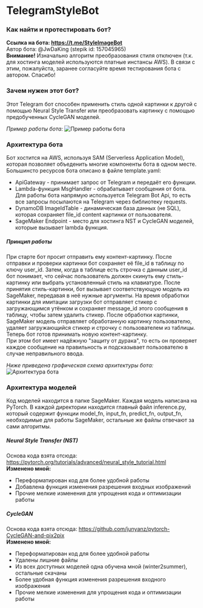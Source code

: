 # TelegramStyleBot

### Как найти и протестировать бот?
__Ссылка на бота: https://t.me/StyleImageBot__  
Автор бота: @JwDaKing (stepik id: 157045965)  
**Внимание!** Изначально алгоритм преобразования стиля отключен (т.к. для хостинга моделей
используются платные инстансы AWS). В связи с этим, пожалуйста, заранее согласуйте время
тестирования бота с автором. Спасибо!   


### Зачем нужен этот бот?
Этот Telegram бот способен применить стиль одной картинки к другой с помощью Neural Style Transfer
или преобразовать картинку с помощью предобученных CycleGAN моделей. 
 
_Пример работы бота:_
![](readme_imgs/example.png "Пример работы бота")

### Архитектура бота
Бот хостится на AWS, используя SAM (Serverless Application Model),
которая позволяет объеденить многие компоненты бота в одном месте.
Большинсто ресурсов бота описано в файле template.yaml:

* ApiGateway - принимает запрос от Telegram и передаёт его функции. 
* Lambda-функция MsgHandler - обрабатывает сообщения от бота. Для работы бота
напрямую используется Telegram Bot Api, то есть все запросы посылаются на Telegram
через библиотеку requests. 
* DynamoDB ImageIdTable - динамическая база данных (не SQL), которая сохраняет
file_id content картинки от пользователя.
* SageMaker Endpoint - место для хостинга NST и CycleGAN моделей, которые вызывает lambda
функция.

##### Принцип работы
При старте бот просит отправить ему контент-картинку. После отправки и проверки картинки бот
сохраняет её file_id в таблицу по ключу user_id. Затем, когда в таблице есть строчка с данным user_id
бот понимает, что сейчас пользователь должен скинуть ему стиль-картинку или выбрать установленный стиль на
клавиатуре. После принятия стиль-картинки, бот вызывает соответствующую модель из SageMaker, передавая в неё нужные аргументы. На время
обработки картинки для имитации загрузки бот отправляет стикер с загружающимся утёнком и сохраняет message_id
этого сообщения в таблицу, чтобы затем удалить стикер. После обработки картинки, SageMaker модель отправляет обработанную картинку пользователю,
удаляет загружающийся стикер и строчку с пользователем из таблицы. Теперь бот готов принимать новую контент-картинку.  
При этом бот имеет надёжную "защиту от дурака", то есть он проверяет каждое сообщение на правильность и подсказывает пользователю
в случае неправильного ввода.

_Ниже приведена графическая схема архитектуры бота:_  
![](readme_imgs/sagemaker.gif "Архитектура бота")

### Архитектура моделей
Код моделей находится в папке SageMaker. Каждая модель написана на PyTorch.
В каждой директории находится главный файл inference.py, который содержит функции 
model_fn, input_fn, predict_fn, output_fn, необходимые для работы SageMaker, остальные
же файлы отвечают за сами алгоритмы.
##### Neural Style Transfer (NST)
Основа кода взята отсюда: https://pytorch.org/tutorials/advanced/neural_style_tutorial.html  
__Изменено мной:__
* Переформатирован код для более удобной работы
* Добавлена функция изменения разрешения входных изображений
* Прочие мелкие изменения для упрощения кода и оптимизации работы
##### CycleGAN
Основа кода взята отсюда: https://github.com/junyanz/pytorch-CycleGAN-and-pix2pix  
__Изменено мной:__
* Переформатирован код для более удобной работы
* Удалены лишние файлы
* Из всех доступных моделей одна обучена мной (winter2summer), остальные скачаны
* Более удобная функция изменения разрешения входного изображения
* Прочие мелкие изменения для упрощения кода и оптимизации работы




